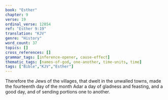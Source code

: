```yaml
---
book: "Esther"
chapter: 9
verse: 19
ordinal_verse: 12854
ref: "Esther 9:19"
translation: "KJV"
genre: "History"
word_count: 37
topics: []
cross_references: []
grammar_tags: [inference-opener, cause-effect]
thematic_tags: [names-of-god, one-another, time-units, time]
tags: ["Bible","KJV","Esther"]
---
```

Therefore the Jews of the villages, that dwelt in the unwalled towns, made the fourteenth day of the month Adar a day of gladness and feasting, and a good day, and of sending portions one to another.
